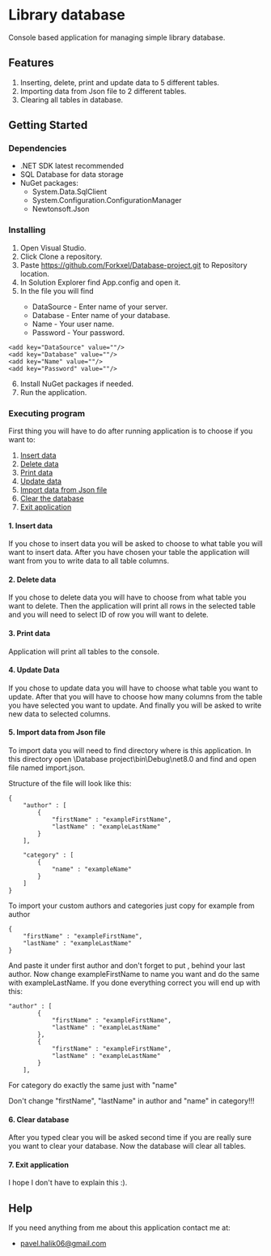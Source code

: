 # Library database

Console based application for managing simple library database.

## Features

1. Inserting, delete, print and update data to 5 different tables.
2. Importing data from Json file to 2 different tables.
3. Clearing all tables in database.

## Getting Started

### Dependencies

<ul>
    <li>.NET SDK latest recommended</li>
    <li>SQL Database for data storage</li>
    <li>
        NuGet packages:
        <ul>
            <li>System.Data.SqlClient</li>
            <li>System.Configuration.ConfigurationManager</li>
            <li>Newtonsoft.Json</li>
        </ul>
    </li>
</ul>

### Installing

1. Open Visual Studio.
2. Click Clone a repository.
3. Paste https://github.com/Forkxel/Database-project.git to Repository location.
4. In Solution Explorer find App.config and open it.
5. In the file you will find
<ul>
    <ul>
        <li>DataSource - Enter name of your server.</li>
        <li>Database - Enter name of your database.</li>
        <li>Name - Your user name.</li>
        <li>Password - Your password.</li>
    </ul>
</ul>

```
<add key="DataSource" value=""/>
<add key="Database" value=""/>
<add key="Name" value=""/>
<add key="Password" value=""/>
```
6. Install NuGet packages if needed.
7. Run the application.

### Executing program

First thing you will have to do after running application is to choose if you want to:
<ol>
    <li><a href="#1-insert-data">Insert data</a></li>
    <li><a href="#2-delete-data">Delete data</a></li>
    <li><a href="#3-print-data">Print data</a></li>
    <li><a href="#4-update-data">Update data</a></li>
    <li><a href="#5-import-data-from-json-file">Import data from Json file</a></li>
    <li><a href="#6-clear-database">Clear the database</a></li>
    <li><a href="#7-exit-application">Exit application</a></li>
</ol>
 
#### 1. Insert data

If you chose to insert data you will be asked to choose to what table you will want to insert data.
After you have chosen your table the application will want from you to write data to all table columns.

#### 2. Delete data

If you chose to delete data you will have to choose from what table you want to delete. 
Then the application will print all rows in the selected table and you will need to select ID of row you will want to delete.

#### 3. Print data

Application will print all tables to the console.

#### 4. Update Data

If you chose to update data you will have to choose what table you want to update.
After that you will have to choose how many columns from the table you have selected you want to update.
And finally you will be asked to write new data to selected columns.

#### 5. Import data from Json file

To import data you will need to find directory where is this application.
In this directory open \Database project\bin\Debug\net8.0 and find and open file named import.json.

Structure of the file will look like this:

```
{
    "author" : [
        {
            "firstName" : "exampleFirstName",
            "lastName" : "exampleLastName"
        }
    ],

    "category" : [
        {
            "name" : "exampleName"
        }
    ]
}
```
To import your custom authors and categories just copy for example from author 
```
{   
    "firstName" : "exampleFirstName",
    "lastName" : "exampleLastName"
}
```
And paste it under first author and don't forget to put , behind your last author.
Now change exampleFirstName to name you want and do the same with exampleLastName.
If you done everything correct you will end up with this:
```
"author" : [
        {
            "firstName" : "exampleFirstName",
            "lastName" : "exampleLastName"
        },
        {
            "firstName" : "exampleFirstName",
            "lastName" : "exampleLastName"
        }
    ],
```
For category do exactly the same just with "name"

Don't change "firstName", "lastName" in author and "name" in category!!!

#### 6. Clear database

After you typed clear you will be asked second time if you are really sure you want to clear your database.
Now the database will clear all tables.

#### 7. Exit application

I hope I don't have to explain this :).


## Help

If you need anything from me about this application contact me at:
* pavel.halik06@gmail.com
